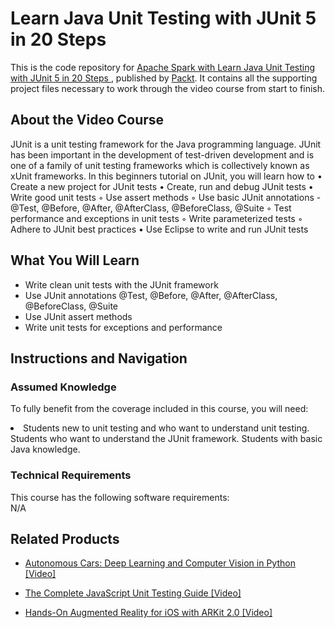 


# Learn Java Unit Testing with JUnit 5 in 20 Steps	
This is the code repository for [Apache Spark with Learn Java Unit Testing with JUnit 5 in 20 Steps	](https://www.packtpub.com/application-development/learn-java-unit-testing-junit-5-20-steps-video), published by [Packt](https://www.packtpub.com/?utm_source=github). It contains all the supporting project files necessary to work through the video course from start to finish.
## About the Video Course
JUnit is a unit testing framework for the Java programming language. 
JUnit has been important in the development of test-driven development and is one of a family of unit testing frameworks which is collectively known as xUnit frameworks.
In this beginners tutorial on JUnit, you will learn how to
•	Create a new project for JUnit tests
•	Create, run and debug JUnit tests
•	Write good unit tests
◦	Use assert methods
◦	Use basic JUnit annotations - @Test, @Before, @After, @AfterClass, @BeforeClass, @Suite
◦	Test performance and exceptions in unit tests
◦	Write parameterized tests
◦	Adhere to JUnit best practices
•	Use Eclipse to write and run JUnit tests

<H2>What You Will Learn</H2>
<DIV class=book-info-will-learn-text>
<UL>
<LI> Write clean unit tests with the JUnit framework</LI>
<LI> Use JUnit annotations @Test, @Before, @After, @AfterClass, @BeforeClass, @Suite</LI>
<LI> Use JUnit assert methods</LI>
<LI> Write unit tests for exceptions and performance</LI>
</UL></DIV>

## Instructions and Navigation
### Assumed Knowledge
To fully benefit from the coverage included in this course, you will need:<br/>
<DIV class=book-info-will-learn-text>
<LI> Students new to unit testing and who want to understand unit testing. Students who want to understand the JUnit framework. Students with basic Java knowledge.</LI> 
<DIV>

### Technical Requirements
This course has the following software requirements:<br/>
N/A

## Related Products
* [Autonomous Cars: Deep Learning and Computer Vision in Python [Video] ](https://www.packtpub.com/application-development/autonomous-cars-deep-learning-and-computer-vision-python-video)

* [The Complete JavaScript Unit Testing Guide [Video]]( https://www.packtpub.com/application-development/complete-javascript-unit-testing-guide-video)

* [Hands-On Augmented Reality for iOS with ARKit 2.0 [Video]]( https://www.packtpub.com/application-development/hands-augmented-reality-ios-arkit-20-video)
